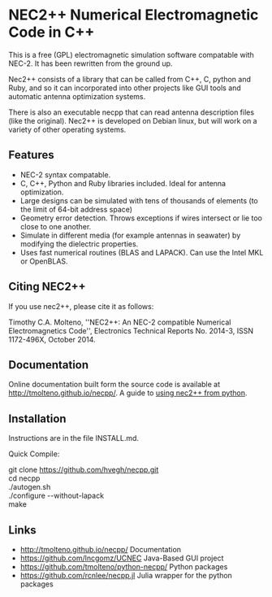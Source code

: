 # NEC2++ Numerical Electromagnetic Code in C++

This is a free (GPL) electromagnetic simulation software compatable with NEC-2. It has been rewritten from the ground up.

Nec2++ consists of a library that can be called from C++, C, python and Ruby, and so it can incorporated 
into other projects like GUI tools and automatic antenna optimization systems.

There is also an executable necpp that can read antenna description files (like the original). 
Nec2++ is developed on Debian linux, but will work on a variety of other operating systems.

## Features

* NEC-2 syntax compatable.
* C, C++, Python and Ruby libraries included. Ideal for antenna optimization.
* Large designs can be simulated with tens of thousands of elements (to the limit of 64-bit address space)
* Geometry error detection. Throws exceptions if wires intersect or lie too close to one another.
* Simulate in different media (for example antennas in seawater) by modifying the dielectric properties.
* Uses fast numerical routines (BLAS and LAPACK). Can use the Intel MKL or OpenBLAS.

## Citing NEC2++

If you use nec2++, please cite it as follows:

Timothy C.A. Molteno, ''NEC2++: An NEC-2 compatible Numerical Electromagnetics Code'', Electronics Technical Reports No. 2014-3, ISSN 1172-496X, October
2014.

## Documentation

Online documentation built form the source code is available at http://tmolteno.github.io/necpp/. 
A guide to [using nec2++ from python](http://astroelec.blogspot.co.nz/2015/05/modeling-antennas-in-python-with-nec2.html).

## Installation

  Instructions are in the file INSTALL.md.

Quick Compile:

git clone https://github.com/hvegh/necpp.git  
cd necpp  
./autogen.sh   
./configure --without-lapack  
make  

## Links

* http://tmolteno.github.io/necpp/ Documentation
* https://github.com/lncgomz/UCNEC Java-Based GUI project
* https://github.com/tmolteno/python-necpp/ Python packages
* https://github.com/rcnlee/necpp.jl Julia wrapper for the python packages
